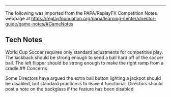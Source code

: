 ***
The following was imported from the PAPA/ReplayFX Competition Notes webpage at https://replayfoundation.org/papa/learning-center/director-guide/game-notes/#GameNotes

## Tech Notes
            
World Cup Soccer requires only standard adjustments for competitive play. The kickback should be strong enough to send a ball hard off of the soccer ball. The left flipper should be strong enough to make the right ramp from a cradle.## Concerns
            
Some Directors have argued the extra ball button lighting a jackpot should be disabled, but standard practice is to leave it functional. Directors should post a note on the backglass if the feature has been disabled.